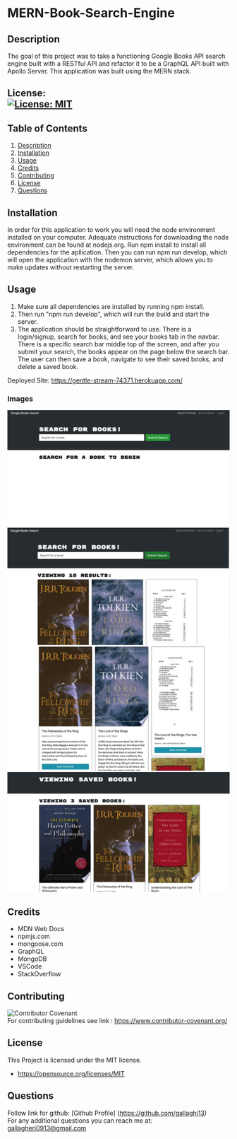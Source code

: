 # MERN-Book-Search-Engine

## Description

The goal of this project was to take a functioning Google Books API search engine built with a RESTful API and refactor it to be a GraphQL API built with Apollo Server. This application was built using the MERN stack.

## License: <br />[![License: MIT](https://img.shields.io/badge/License-MIT-yellow.svg)](https://opensource.org/licenses/MIT)

## Table of Contents
1. [Description](#description)
2. [Installation](#installation)
3. [Usage](#usage)
4. [Credits](#credits)
5. [Contributing](#contributing)
6. [License](#license)
7. [Questions](#questions)

## Installation

In order for this application to work you will need the node environment installed on your computer. Adequate instructions for downloading the node environment can be found at nodejs.org. Run npm install to install all dependencies for the apllication. Then you can run npm run develop, which will open the application with the nodemon server, which allows you to make updates without restarting the server.

## Usage
1. Make sure all dependencies are installed by running npm install.
2. Then run "npm run develop", which will run the build and start the server.
3. The application should be straightforward to use. There is a login/signup, search for books, and see your books tab in the navbar. There is a specific search bar middle top of the screen, and after you submit your search, the books appear on the page below the search bar. The user can then save a book, navigate to see their saved books, and delete a saved book.

Deployed Site: https://gentle-stream-74371.herokuapp.com/

### Images
![alt-text](./images/Photo1.png) <br />
![alt-text](./images/Photo2.png) <br />
![alt-text](./images/Photo3.png) <br />
![alt-text](./images/Photo4.png) <br />

## Credits

- MDN Web Docs
- npmjs.com
- mongoose.com
- GraphQL
- MongoDB
- VSCode
- StackOverflow

## Contributing

![Contributor Covenant](https://img.shields.io/badge/Contributor%20Covenant-2.1-4baaaa.svg) <br />
For contributing guidelines see link : https://www.contributor-covenant.org/

## License 
This Project is licensed under the MIT license.

* https://opensource.org/licenses/MIT

## Questions

Follow link for github: [Github Profile] (https://github.com/gallaghj13) <br />
For any additional questions you can reach me at: gallagherj0913@gmail.com
